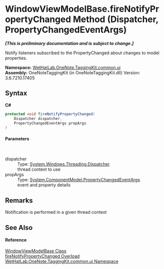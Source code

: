 # WindowViewModelBase.fireNotifyPropertyChanged Method (Dispatcher, PropertyChangedEventArgs)
 _**\[This is preliminary documentation and is subject to change.\]**_

Notify listeners subscribed to the PropertyChanged about changes to model properties.

**Namespace:**&nbsp;<a href="043a9407-ac38-b3ac-7348-a6090af495ad.md">WetHatLab.OneNote.TaggingKit.common.ui</a><br />**Assembly:**&nbsp;OneNoteTaggingKit (in OneNoteTaggingKit.dll) Version: 3.6.7210.17405

## Syntax

**C#**<br />
``` C#
protected void fireNotifyPropertyChanged(
	Dispatcher dispatcher,
	PropertyChangedEventArgs propArgs
)
```


#### Parameters
&nbsp;<dl><dt>dispatcher</dt><dd>Type: <a href="http://msdn2.microsoft.com/en-us/library/ms615907" target="_blank">System.Windows.Threading.Dispatcher</a><br />thread context to use</dd><dt>propArgs</dt><dd>Type: <a href="http://msdn2.microsoft.com/en-us/library/za55yc6t" target="_blank">System.ComponentModel.PropertyChangedEventArgs</a><br />event and property details</dd></dl>

## Remarks
Notification is performed in a given thread context

## See Also


#### Reference
<a href="874446c0-97b5-9b14-77fa-860013f5467d.md">WindowViewModelBase Class</a><br /><a href="a5211aff-541e-aea7-71f9-c6fa24467371.md">fireNotifyPropertyChanged Overload</a><br /><a href="043a9407-ac38-b3ac-7348-a6090af495ad.md">WetHatLab.OneNote.TaggingKit.common.ui Namespace</a><br />